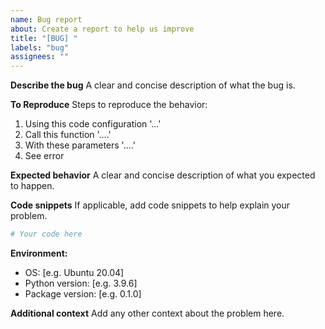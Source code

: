 ```yaml
---
name: Bug report
about: Create a report to help us improve
title: "[BUG] "
labels: "bug"
assignees: ""
---
```


**Describe the bug**
A clear and concise description of what the bug is.

**To Reproduce**
Steps to reproduce the behavior:

1. Using this code configuration '...'
2. Call this function '....'
3. With these parameters '....'
4. See error

**Expected behavior**
A clear and concise description of what you expected to happen.

**Code snippets**
If applicable, add code snippets to help explain your problem.

```python
# Your code here
```

**Environment:**

- OS: [e.g. Ubuntu 20.04]
- Python version: [e.g. 3.9.6]
- Package version: [e.g. 0.1.0]

**Additional context**
Add any other context about the problem here.

